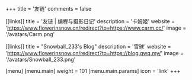 +++
title = '友链'
comments = false

[[links]]
title = '友链 | 编程与摄影日记'
description = '卡姆姬'
website = 'https://www.flowerinsnow.cn/redirect?to=https://www.carm.cc/'
image = '/avatars/Carm.png'

[[links]]
title = "Snowball_233's Blog"
description = '雪球'
website = 'https://www.flowerinsnow.cn/redirect?to=https://blog.qwq.my/'
image = '/avatars/Snowball_233.png'

[menu]
[menu.main]
weight = 101
[menu.main.params]
icon = 'link'
+++